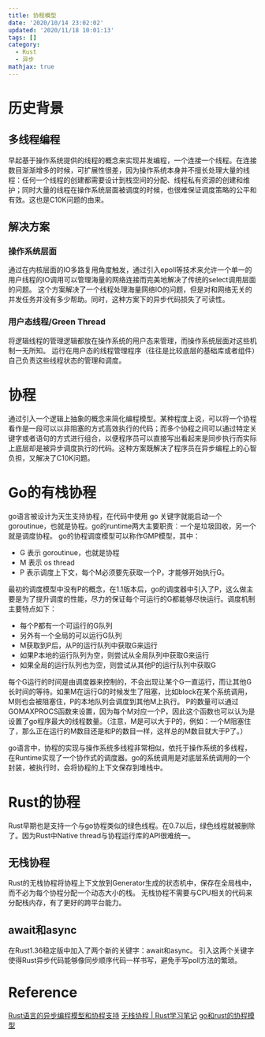 ```yaml
---
title: 协程模型
date: '2020/10/14 23:02:02'
updated: '2020/11/18 10:01:13'
tags: []
category:
  - Rust
  - 异步
mathjax: true
---
```

# 历史背景
## 多线程编程
早起基于操作系统提供的线程的概念来实现并发编程，一个连接一个线程。在连接数目渐渐增多的时候，可扩展性很差，因为操作系统本身并不擅长处理大量的线程：任何一个线程的创建都需要设计到栈空间的分配、线程私有资源的创建和维护；同时大量的线程在操作系统层面被调度的时候，也很难保证调度策略的公平和有效。这也是C10K问题的由来。
<!--more-->
## 解决方案
### 操作系统层面
通过在内核层面的IO多路复用角度触发，通过引入epoll等技术来允许一个单一的用户线程的IO调用可以管理海量的网络连接而完美地解决了传统的select调用层面的问题。
这个方案解决了一个线程处理海量网络IO的问题，但是对和网络无关的并发任务并没有多少帮助。同时，这种方案下的异步代码损失了可读性。
### 用户态线程/Green Thread
将逻辑线程的管理逻辑都放在操作系统的用户态来管理，而操作系统层面对这些机制一无所知。 运行在用户态的线程管理程序（往往是比较底层的基础库或者组件）自己负责这些线程状态的管理和调度。
# 协程
通过引入一个逻辑上抽象的概念来简化编程模型。某种程度上说，可以将一个协程看作是一段可以以非阻塞的方式高效执行的代码；而多个协程之间可以通过特定关键字或者语句的方式进行组合，以便程序员可以直接写出看起来是同步执行而实际上底层却是被异步调度执行的代码。这种方案既解决了程序员在异步编程上的心智负担，又解决了C10K问题。
# Go的有栈协程
go语言被设计为天生支持协程，在代码中使用 go 关键字就能启动一个goroutinue，也就是协程。go的runtime两大主要职责：一个是垃圾回收，另一个就是调度协程。 go的协程调度模型可以称作GMP模型，其中：
* G 表示 goroutinue，也就是协程
* M 表示 os thread
* P 表示调度上下文，每个M必须要先获取一个P，才能够开始执行G。

最初的调度模型中没有P的概念，在1.1版本后，go的调度器中引入了P，这么做主要是为了提升调度的性能，尽力的保证每个可运行的G都能够尽快运行。调度机制主要特点如下：
* 每个P都有一个可运行的G队列
* 另外有一个全局的可以运行G队列
* M获取到P后，从P的运行队列中获取G来运行
* 如果P本地的运行队列为空，则尝试从全局队列中获取G来运行
* 如果全局的运行队列也为空，则尝试从其他P的运行队列中获取G

每个G运行的时间是由调度器来控制的，不会出现让某个G一直运行，而让其他G长时间的等待。如果M在运行G的时候发生了阻塞，比如block在某个系统调用，M则也会被阻塞住，P的本地队列会调度到其他M上执行。
P的数量可以通过GOMAXPROCS函数来设置，因为每个M对应一个P，因此这个函数也可以认为是设置了go程序最大的线程数量。（注意，M是可以大于P的，例如：一个M阻塞住了，那么正在运行的M数目还是和P的数目一样，这样总的M数目就大于P了。）

go语言中，协程的实现与操作系统多线程非常相似，依托于操作系统的多线程，在Runtime实现了一个协作式的调度器。go的系统调用是对底层系统调用的一个封装，被执行时，会将协程的上下文保存到堆栈中。
# Rust的协程
Rust早期也是支持一个与go协程类似的绿色线程。在0.7以后，绿色线程就被删除了。因为Rust中Native thread与协程运行库的API很难统一。
## 无栈协程
Rust的无栈协程将协程上下文放到Generator生成的状态机中，保存在全局栈中，而不必为每个协程分配一个动态大小的栈。
无栈协程不需要与CPU相关的代码来分配栈内存，有了更好的跨平台能力。
## await和async
在Rust1.36稳定版中加入了两个新的关键字：await和async。
引入这两个关键字使得Rust异步代码能够像同步顺序代码一样书写，避免手写poll方法的繁琐。
# Reference
[Rust语言的异步编程模型和协程支持](https://skyscribe.github.io/post/2019/12/07/rust-asynchronous-model-and-features/)
[无栈协程 | Rust学习笔记](https://segmentfault.com/a/1190000024462355)
[go和rust的协程模型](https://www.jianshu.com/p/a609a2d8e998)


